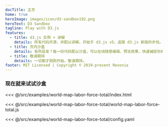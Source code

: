 ```yaml
---
docTitle: 主页
home: true
heroImage: images/icon/d3-sandbox192.png
heroText: D3 Sandbox
tagline: Play with D3.js
features:
  - title: d3.js 实例 + 讲解
    details: 所有代码开源，并配以讲解，开始于 d3.js v5，追随 d3.js 新版的步伐。
  - title: 页内沙盒
    details: 有所启发？每一份代码配以沙盒，可以在线随意编辑、预览效果，快速捕捉你的灵感！
  - title: 敬请期待
    details: 一切都才刚刚开始，敬请期待。
footer: MIT Licensed | Copyright © 2019-present Revonia
---
```

 
### 现在就来试试沙盒

<CodeSandbox initial-height="600px">

<<< @/src/examples/world-map-labor-force-total/index.html

<<< @/src/examples/world-map-labor-force-total/world-map-labor-force-total.js

<<< @/src/examples/world-map-labor-force-total/config.yaml

</CodeSandbox>

